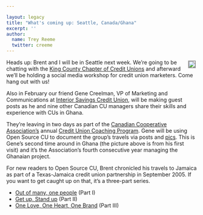 ```yaml
---

layout: legacy
title: "What's coming up: Seattle, Canada/Ghana"
excerpt: ''
author:
  name: Trey Reeme
  twitter: creeme
---
```


<p><a href="http://www.flickr.com/photos/21725989@N00/"><img src="http://farm1.static.flickr.com/160/368361446_4ae59da6b9_m.jpg" style="float:right; border: 2px solid #999999; margin: 4px;" /></a>Heads up: Brent and I will be in Seattle next week.  We&#8217;re going to be chatting with the <a href="http://www.kcccu.com">King County Chapter of Credit Unions</a> and afterward we&#8217;ll be holding a social media workshop for credit union marketers.  Come hang out with us!</p>


<p>Also in February our friend Gene Creelman, VP of Marketing and Communications at <a href="http://www.interiorsavings.com/">Interior Savings Credit Union</a>, will be making guest posts as he and nine other Canadian CU managers share their skills and experience with CUs in Ghana.</p>


<p>They&#8217;re leaving in two days as part of the <a href="http://www.coopscanada.coop">Canadian Cooperative Association&#8217;s</a> annual <a href="http://www.coopscanada.coop/coopdevelopment/internationaldev/visitaproject/africa/ghana2/">Credit Union Coaching Program</a>.  Gene will be using Open Source CU to document the group&#8217;s travels via posts and <a href="http://www.flickr.com/photos/21725989@N00/">pics</a>.  This is Gene&#8217;s second time around in Ghana (the picture above is from his first visit) and it&#8217;s the Association&#8217;s fourth consecutive year managing the Ghanaian project.</p>


<p>For new readers to Open Source CU, Brent chronicled his travels to Jamaica as part of a Texas-Jamaica credit union partnership in September 2005.  If you want to get caught up on that, it&#8217;s a three-part series.</p>


<ul>
<li><a href="http://www.opensourcecu.com/articles/2005/09/13/out-of-many-one-people-jamaican-trip-pt-i">Out of many, one people</a> (Part I)</li>
	<li><a href="http://www.opensourcecu.com/articles/2005/09/21/get-up-stand-up-jamaica-trip-pt-ii">Get up, Stand up</a> (Part II)</li>
	<li><a href="http://www.opensourcecu.com/articles/2005/10/04/one-love-one-heart-one-brand-jamaica-trip-pt-iii">One Love, One Heart, One Brand</a> (Part <span class="caps">III</span>)</li>
</ul>